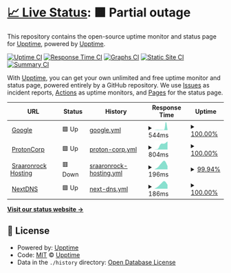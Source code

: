 # [📈 Live Status](https://upptime.github.io/upptime): <!--live status--> **🟧 Partial outage**

This repository contains the open-source uptime monitor and status page for [Upptime](https://upptime.js.org), powered by [Upptime](https://github.com/upptime/upptime).

[![Uptime CI](https://github.com/sraaronrock/upptime/workflows/Uptime%20CI/badge.svg)](https://github.com/sraaronrock/upptime/actions?query=workflow%3A%22Uptime+CI%22)
[![Response Time CI](https://github.com/sraaronrock/upptime/workflows/Response%20Time%20CI/badge.svg)](https://github.com/sraaronrock/upptime/actions?query=workflow%3A%22Response+Time+CI%22)
[![Graphs CI](https://github.com/sraaronrock/upptime/workflows/Graphs%20CI/badge.svg)](https://github.com/sraaronrock/upptime/actions?query=workflow%3A%22Graphs+CI%22)
[![Static Site CI](https://github.com/sraaronrock/upptime/workflows/Static%20Site%20CI/badge.svg)](https://github.com/sraaronrock/upptime/actions?query=workflow%3A%22Static+Site+CI%22)
[![Summary CI](https://github.com/sraaronrock/upptime/workflows/Summary%20CI/badge.svg)](https://github.com/sraaronrock/upptime/actions?query=workflow%3A%22Summary+CI%22)

With [Upptime](https://upptime.js.org), you can get your own unlimited and free uptime monitor and status page, powered entirely by a GitHub repository. We use [Issues](https://github.com/upptime/upptime/issues) as incident reports, [Actions](https://github.com/sraaronrock/upptime/actions) as uptime monitors, and [Pages](https://upptime.github.io/upptime) for the status page.

<!--start: status pages-->
<!-- This summary is generated by Upptime (https://github.com/upptime/upptime) -->
<!-- Do not edit this manually, your changes will be overwritten -->
<!-- prettier-ignore -->
| URL | Status | History | Response Time | Uptime |
| --- | ------ | ------- | ------------- | ------ |
| <img alt="" src="https://icons.duckduckgo.com/ip3/www.google.com.ico" height="13"> [Google](https://www.google.com) | 🟩 Up | [google.yml](https://github.com/sraaronrock/upptime/commits/HEAD/history/google.yml) | <details><summary><img alt="Response time graph" src="./graphs/google/response-time-week.png" height="20"> 544ms</summary><br><a href="https://uptime.sraaronrock.ovh/history/google"><img alt="Response time 121" src="https://img.shields.io/endpoint?url=https%3A%2F%2Fraw.githubusercontent.com%2Fsraaronrock%2Fupptime%2FHEAD%2Fapi%2Fgoogle%2Fresponse-time.json"></a><br><a href="https://uptime.sraaronrock.ovh/history/google"><img alt="24-hour response time 97" src="https://img.shields.io/endpoint?url=https%3A%2F%2Fraw.githubusercontent.com%2Fsraaronrock%2Fupptime%2FHEAD%2Fapi%2Fgoogle%2Fresponse-time-day.json"></a><br><a href="https://uptime.sraaronrock.ovh/history/google"><img alt="7-day response time 544" src="https://img.shields.io/endpoint?url=https%3A%2F%2Fraw.githubusercontent.com%2Fsraaronrock%2Fupptime%2FHEAD%2Fapi%2Fgoogle%2Fresponse-time-week.json"></a><br><a href="https://uptime.sraaronrock.ovh/history/google"><img alt="30-day response time 325" src="https://img.shields.io/endpoint?url=https%3A%2F%2Fraw.githubusercontent.com%2Fsraaronrock%2Fupptime%2FHEAD%2Fapi%2Fgoogle%2Fresponse-time-month.json"></a><br><a href="https://uptime.sraaronrock.ovh/history/google"><img alt="1-year response time 127" src="https://img.shields.io/endpoint?url=https%3A%2F%2Fraw.githubusercontent.com%2Fsraaronrock%2Fupptime%2FHEAD%2Fapi%2Fgoogle%2Fresponse-time-year.json"></a></details> | <details><summary><a href="https://uptime.sraaronrock.ovh/history/google">100.00%</a></summary><a href="https://uptime.sraaronrock.ovh/history/google"><img alt="All-time uptime 99.99%" src="https://img.shields.io/endpoint?url=https%3A%2F%2Fraw.githubusercontent.com%2Fsraaronrock%2Fupptime%2FHEAD%2Fapi%2Fgoogle%2Fuptime.json"></a><br><a href="https://uptime.sraaronrock.ovh/history/google"><img alt="24-hour uptime 100.00%" src="https://img.shields.io/endpoint?url=https%3A%2F%2Fraw.githubusercontent.com%2Fsraaronrock%2Fupptime%2FHEAD%2Fapi%2Fgoogle%2Fuptime-day.json"></a><br><a href="https://uptime.sraaronrock.ovh/history/google"><img alt="7-day uptime 100.00%" src="https://img.shields.io/endpoint?url=https%3A%2F%2Fraw.githubusercontent.com%2Fsraaronrock%2Fupptime%2FHEAD%2Fapi%2Fgoogle%2Fuptime-week.json"></a><br><a href="https://uptime.sraaronrock.ovh/history/google"><img alt="30-day uptime 100.00%" src="https://img.shields.io/endpoint?url=https%3A%2F%2Fraw.githubusercontent.com%2Fsraaronrock%2Fupptime%2FHEAD%2Fapi%2Fgoogle%2Fuptime-month.json"></a><br><a href="https://uptime.sraaronrock.ovh/history/google"><img alt="1-year uptime 99.99%" src="https://img.shields.io/endpoint?url=https%3A%2F%2Fraw.githubusercontent.com%2Fsraaronrock%2Fupptime%2FHEAD%2Fapi%2Fgoogle%2Fuptime-year.json"></a></details>
| <img alt="" src="https://icons.duckduckgo.com/ip3/proton.me.ico" height="13"> [ProtonCorp](https://proton.me) | 🟩 Up | [proton-corp.yml](https://github.com/sraaronrock/upptime/commits/HEAD/history/proton-corp.yml) | <details><summary><img alt="Response time graph" src="./graphs/proton-corp/response-time-week.png" height="20"> 804ms</summary><br><a href="https://uptime.sraaronrock.ovh/history/proton-corp"><img alt="Response time 804" src="https://img.shields.io/endpoint?url=https%3A%2F%2Fraw.githubusercontent.com%2Fsraaronrock%2Fupptime%2FHEAD%2Fapi%2Fproton-corp%2Fresponse-time.json"></a><br><a href="https://uptime.sraaronrock.ovh/history/proton-corp"><img alt="24-hour response time 1295" src="https://img.shields.io/endpoint?url=https%3A%2F%2Fraw.githubusercontent.com%2Fsraaronrock%2Fupptime%2FHEAD%2Fapi%2Fproton-corp%2Fresponse-time-day.json"></a><br><a href="https://uptime.sraaronrock.ovh/history/proton-corp"><img alt="7-day response time 804" src="https://img.shields.io/endpoint?url=https%3A%2F%2Fraw.githubusercontent.com%2Fsraaronrock%2Fupptime%2FHEAD%2Fapi%2Fproton-corp%2Fresponse-time-week.json"></a><br><a href="https://uptime.sraaronrock.ovh/history/proton-corp"><img alt="30-day response time 804" src="https://img.shields.io/endpoint?url=https%3A%2F%2Fraw.githubusercontent.com%2Fsraaronrock%2Fupptime%2FHEAD%2Fapi%2Fproton-corp%2Fresponse-time-month.json"></a><br><a href="https://uptime.sraaronrock.ovh/history/proton-corp"><img alt="1-year response time 804" src="https://img.shields.io/endpoint?url=https%3A%2F%2Fraw.githubusercontent.com%2Fsraaronrock%2Fupptime%2FHEAD%2Fapi%2Fproton-corp%2Fresponse-time-year.json"></a></details> | <details><summary><a href="https://uptime.sraaronrock.ovh/history/proton-corp">100.00%</a></summary><a href="https://uptime.sraaronrock.ovh/history/proton-corp"><img alt="All-time uptime 100.00%" src="https://img.shields.io/endpoint?url=https%3A%2F%2Fraw.githubusercontent.com%2Fsraaronrock%2Fupptime%2FHEAD%2Fapi%2Fproton-corp%2Fuptime.json"></a><br><a href="https://uptime.sraaronrock.ovh/history/proton-corp"><img alt="24-hour uptime 100.00%" src="https://img.shields.io/endpoint?url=https%3A%2F%2Fraw.githubusercontent.com%2Fsraaronrock%2Fupptime%2FHEAD%2Fapi%2Fproton-corp%2Fuptime-day.json"></a><br><a href="https://uptime.sraaronrock.ovh/history/proton-corp"><img alt="7-day uptime 100.00%" src="https://img.shields.io/endpoint?url=https%3A%2F%2Fraw.githubusercontent.com%2Fsraaronrock%2Fupptime%2FHEAD%2Fapi%2Fproton-corp%2Fuptime-week.json"></a><br><a href="https://uptime.sraaronrock.ovh/history/proton-corp"><img alt="30-day uptime 100.00%" src="https://img.shields.io/endpoint?url=https%3A%2F%2Fraw.githubusercontent.com%2Fsraaronrock%2Fupptime%2FHEAD%2Fapi%2Fproton-corp%2Fuptime-month.json"></a><br><a href="https://uptime.sraaronrock.ovh/history/proton-corp"><img alt="1-year uptime 100.00%" src="https://img.shields.io/endpoint?url=https%3A%2F%2Fraw.githubusercontent.com%2Fsraaronrock%2Fupptime%2FHEAD%2Fapi%2Fproton-corp%2Fuptime-year.json"></a></details>
| <img alt="" src="https://icons.duckduckgo.com/ip3/sraaronrock.ovh.ico" height="13"> [Sraaronrock Hosting](https://sraaronrock.ovh) | 🟥 Down | [sraaronrock-hosting.yml](https://github.com/sraaronrock/upptime/commits/HEAD/history/sraaronrock-hosting.yml) | <details><summary><img alt="Response time graph" src="./graphs/sraaronrock-hosting/response-time-week.png" height="20"> 196ms</summary><br><a href="https://uptime.sraaronrock.ovh/history/sraaronrock-hosting"><img alt="Response time 196" src="https://img.shields.io/endpoint?url=https%3A%2F%2Fraw.githubusercontent.com%2Fsraaronrock%2Fupptime%2FHEAD%2Fapi%2Fsraaronrock-hosting%2Fresponse-time.json"></a><br><a href="https://uptime.sraaronrock.ovh/history/sraaronrock-hosting"><img alt="24-hour response time 130" src="https://img.shields.io/endpoint?url=https%3A%2F%2Fraw.githubusercontent.com%2Fsraaronrock%2Fupptime%2FHEAD%2Fapi%2Fsraaronrock-hosting%2Fresponse-time-day.json"></a><br><a href="https://uptime.sraaronrock.ovh/history/sraaronrock-hosting"><img alt="7-day response time 196" src="https://img.shields.io/endpoint?url=https%3A%2F%2Fraw.githubusercontent.com%2Fsraaronrock%2Fupptime%2FHEAD%2Fapi%2Fsraaronrock-hosting%2Fresponse-time-week.json"></a><br><a href="https://uptime.sraaronrock.ovh/history/sraaronrock-hosting"><img alt="30-day response time 196" src="https://img.shields.io/endpoint?url=https%3A%2F%2Fraw.githubusercontent.com%2Fsraaronrock%2Fupptime%2FHEAD%2Fapi%2Fsraaronrock-hosting%2Fresponse-time-month.json"></a><br><a href="https://uptime.sraaronrock.ovh/history/sraaronrock-hosting"><img alt="1-year response time 196" src="https://img.shields.io/endpoint?url=https%3A%2F%2Fraw.githubusercontent.com%2Fsraaronrock%2Fupptime%2FHEAD%2Fapi%2Fsraaronrock-hosting%2Fresponse-time-year.json"></a></details> | <details><summary><a href="https://uptime.sraaronrock.ovh/history/sraaronrock-hosting">99.94%</a></summary><a href="https://uptime.sraaronrock.ovh/history/sraaronrock-hosting"><img alt="All-time uptime 99.94%" src="https://img.shields.io/endpoint?url=https%3A%2F%2Fraw.githubusercontent.com%2Fsraaronrock%2Fupptime%2FHEAD%2Fapi%2Fsraaronrock-hosting%2Fuptime.json"></a><br><a href="https://uptime.sraaronrock.ovh/history/sraaronrock-hosting"><img alt="24-hour uptime 100.00%" src="https://img.shields.io/endpoint?url=https%3A%2F%2Fraw.githubusercontent.com%2Fsraaronrock%2Fupptime%2FHEAD%2Fapi%2Fsraaronrock-hosting%2Fuptime-day.json"></a><br><a href="https://uptime.sraaronrock.ovh/history/sraaronrock-hosting"><img alt="7-day uptime 99.94%" src="https://img.shields.io/endpoint?url=https%3A%2F%2Fraw.githubusercontent.com%2Fsraaronrock%2Fupptime%2FHEAD%2Fapi%2Fsraaronrock-hosting%2Fuptime-week.json"></a><br><a href="https://uptime.sraaronrock.ovh/history/sraaronrock-hosting"><img alt="30-day uptime 99.94%" src="https://img.shields.io/endpoint?url=https%3A%2F%2Fraw.githubusercontent.com%2Fsraaronrock%2Fupptime%2FHEAD%2Fapi%2Fsraaronrock-hosting%2Fuptime-month.json"></a><br><a href="https://uptime.sraaronrock.ovh/history/sraaronrock-hosting"><img alt="1-year uptime 99.94%" src="https://img.shields.io/endpoint?url=https%3A%2F%2Fraw.githubusercontent.com%2Fsraaronrock%2Fupptime%2FHEAD%2Fapi%2Fsraaronrock-hosting%2Fuptime-year.json"></a></details>
| <img alt="" src="https://icons.duckduckgo.com/ip3/nextdns.io.ico" height="13"> [NextDNS](https://nextdns.io/) | 🟩 Up | [next-dns.yml](https://github.com/sraaronrock/upptime/commits/HEAD/history/next-dns.yml) | <details><summary><img alt="Response time graph" src="./graphs/next-dns/response-time-week.png" height="20"> 186ms</summary><br><a href="https://uptime.sraaronrock.ovh/history/next-dns"><img alt="Response time 186" src="https://img.shields.io/endpoint?url=https%3A%2F%2Fraw.githubusercontent.com%2Fsraaronrock%2Fupptime%2FHEAD%2Fapi%2Fnext-dns%2Fresponse-time.json"></a><br><a href="https://uptime.sraaronrock.ovh/history/next-dns"><img alt="24-hour response time 159" src="https://img.shields.io/endpoint?url=https%3A%2F%2Fraw.githubusercontent.com%2Fsraaronrock%2Fupptime%2FHEAD%2Fapi%2Fnext-dns%2Fresponse-time-day.json"></a><br><a href="https://uptime.sraaronrock.ovh/history/next-dns"><img alt="7-day response time 186" src="https://img.shields.io/endpoint?url=https%3A%2F%2Fraw.githubusercontent.com%2Fsraaronrock%2Fupptime%2FHEAD%2Fapi%2Fnext-dns%2Fresponse-time-week.json"></a><br><a href="https://uptime.sraaronrock.ovh/history/next-dns"><img alt="30-day response time 186" src="https://img.shields.io/endpoint?url=https%3A%2F%2Fraw.githubusercontent.com%2Fsraaronrock%2Fupptime%2FHEAD%2Fapi%2Fnext-dns%2Fresponse-time-month.json"></a><br><a href="https://uptime.sraaronrock.ovh/history/next-dns"><img alt="1-year response time 186" src="https://img.shields.io/endpoint?url=https%3A%2F%2Fraw.githubusercontent.com%2Fsraaronrock%2Fupptime%2FHEAD%2Fapi%2Fnext-dns%2Fresponse-time-year.json"></a></details> | <details><summary><a href="https://uptime.sraaronrock.ovh/history/next-dns">100.00%</a></summary><a href="https://uptime.sraaronrock.ovh/history/next-dns"><img alt="All-time uptime 100.00%" src="https://img.shields.io/endpoint?url=https%3A%2F%2Fraw.githubusercontent.com%2Fsraaronrock%2Fupptime%2FHEAD%2Fapi%2Fnext-dns%2Fuptime.json"></a><br><a href="https://uptime.sraaronrock.ovh/history/next-dns"><img alt="24-hour uptime 100.00%" src="https://img.shields.io/endpoint?url=https%3A%2F%2Fraw.githubusercontent.com%2Fsraaronrock%2Fupptime%2FHEAD%2Fapi%2Fnext-dns%2Fuptime-day.json"></a><br><a href="https://uptime.sraaronrock.ovh/history/next-dns"><img alt="7-day uptime 100.00%" src="https://img.shields.io/endpoint?url=https%3A%2F%2Fraw.githubusercontent.com%2Fsraaronrock%2Fupptime%2FHEAD%2Fapi%2Fnext-dns%2Fuptime-week.json"></a><br><a href="https://uptime.sraaronrock.ovh/history/next-dns"><img alt="30-day uptime 100.00%" src="https://img.shields.io/endpoint?url=https%3A%2F%2Fraw.githubusercontent.com%2Fsraaronrock%2Fupptime%2FHEAD%2Fapi%2Fnext-dns%2Fuptime-month.json"></a><br><a href="https://uptime.sraaronrock.ovh/history/next-dns"><img alt="1-year uptime 100.00%" src="https://img.shields.io/endpoint?url=https%3A%2F%2Fraw.githubusercontent.com%2Fsraaronrock%2Fupptime%2FHEAD%2Fapi%2Fnext-dns%2Fuptime-year.json"></a></details>

<!--end: status pages-->

[**Visit our status website →**](https://uptime.sraaronrock.ovh/)

## 📄 License

- Powered by: [Upptime](https://github.com/upptime/upptime)
- Code: [MIT](./LICENSE) © [Upptime](https://upptime.js.org)
- Data in the `./history` directory: [Open Database License](https://opendatacommons.org/licenses/odbl/1-0/)
